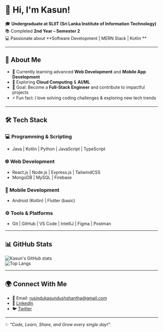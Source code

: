 # 👋 Hi, I'm Kasun!  

🎓 **Undergraduate at SLIIT (Sri Lanka Institute of Information Technology)**  
📚 Completed **2nd Year – Semester 2**  
💻 Passionate about **Software Development | MERN Stack | Kotlin **  

---

## 🚀 About Me  
- 🔭 Currently learning advanced **Web Development** and **Mobile App Development**  
- 🌱 Exploring **Cloud Computing** & **AI/ML**  
- 🎯 Goal: Become a **Full-Stack Engineer** and contribute to impactful projects  
- ⚡ Fun fact: I love solving coding challenges & exploring new tech trends  

---

## 🛠️ Tech Stack  
### 💻 Programming & Scripting  
- Java | Kotlin | Python | JavaScript | TypeScript  

### 🌐 Web Development  
- React.js | Node.js | Express.js | TailwindCSS  
- MongoDB | MySQL | Firebase  

### 📱 Mobile Development  
- Android (Kotlin) | Flutter (basic)  

### ⚙️ Tools & Platforms  
- Git | GitHub | VS Code | IntelliJ | Figma | Postman  

---

## 📊 GitHub Stats  
![Kasun's GitHub stats](https://github-readme-stats.vercel.app/api?username=YourGitHubUsername&show_icons=true&theme=tokyonight)  
![Top Langs](https://github-readme-stats.vercel.app/api/top-langs/?username=YourGitHubUsername&layout=compact&theme=tokyonight)  

---

## 🌍 Connect With Me  
- 📧 Email: rusindukasundushshantha@gmail.com  
- 💼 [LinkedIn]()  
- 🐦 [Twitter]()  

---

✨ *“Code, Learn, Share, and Grow every single day!”*  
